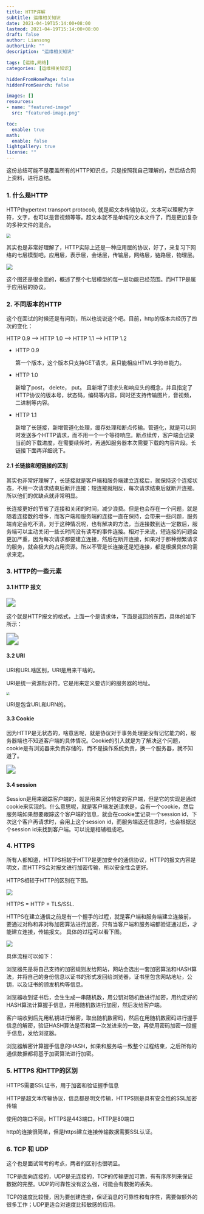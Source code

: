 ```yaml
---
title: HTTP详解
subtitle: 运维相关知识
date: 2021-04-19T15:14:00+08:00
lastmod: 2021-04-19T15:14:00+08:00
draft: false
author: Liansong
authorLink: ""
description: "运维相关知识"

tags: [运维,网络]
categories: [运维相关知识]

hiddenFromHomePage: false
hiddenFromSearch: false

images: []
resources:
- name: "featured-image"
  src: "featured-image.png"

toc:
  enable: true
math:
  enable: false
lightgallery: true
license: ""
---
```


这份总结可能不是覆盖所有的HTTP知识点，只是按照我自己理解的，然后结合网上资料，进行总结。

### 1. 什么是HTTP

HTTP(hypertext transport protocol), 就是超文本传输协议，文本可以理解为字符，文字，也可以是音视频等等。超文本就不是单纯的文本文件了，而是更加复杂的多种文件的混合。

<img src="https://cdn.jsdelivr.net/gh/yeliansong/github-blog-PIC/blog-images/007S8ZIlgy1gf8j1170vxj30p80k0gr4.jpg" style="zoom: 67%;" />

其实也是非常好理解了，HTTP实际上还是一种应用层的协议，好了，来复习下网络的七层模型吧。应用层，表示层，会话层，传输层，网络层，链路层，物理层。

![](https://cdn.jsdelivr.net/gh/yeliansong/github-blog-PIC/blog-images/gggg.jpeg)

这个图还是很全面的，概述了整个七层模型的每一层功能已经范围。而HTTP是属于应用层的协议。

### 2. 不同版本的HTTP

这个在面试的时候还是有问到，所以也说说这个吧。目前，http的版本共经历了四次的变化：

HTTP 0.9 --> HTTP 1.0 --> HTTP 1.1 --> HTTP 1.2

- HTTP 0.9

  第一个版本，这个版本只支持GET请求，且只能相应HTML字符串能力。

- HTTP 1.0

  新增了post， delete， put。 且新增了请求头和响应头的概念，并且指定了HTTP协议的版本号，状态码，编码等内容，同时还支持传输图片，音视频，二进制等内容。

- HTTP 1.1

  新增了长链接，新增管道化处理，缓存处理和断点传输。管道化，就是可以同时发送多个HTTP请求，而不用一个一个等待响应。断点续传，客户端会记录当前的下载进度，在需要续传时，再通知服务器本次需要下载的内容片段。长链接下面再详细说下。

#### 2.1 长链接和短链接的区别

其实也非常好理解了，长链接就是客户端和服务端建立连接后，就保持这个连接状态，不用一次请求结束后断开连接；短连接就相反，每次请求结束后就断开连接。所以他们的优缺点就非常明显。

长连接更好的节省了连接和关闭的时间，减少浪费。但是也会存在一个问题，就是随着连接数的增多，而客户端和服务端的连接一直在保持，会带来一些问题，服务端肯定会吃不消，对于这种情况呢，也有解决的方法，当连接数到达一定数后，服务端可以主动关闭一些长时间没有读写的事件连接。相对于来说，短连接的问题会更加严重，因为每次请求都要建立连接，然后在断开连接，如果对于那种频繁请求的服务，就会极大的占用资源。所以不管是长连接还是短连接，都是根据具体的需求来定。

### 3. HTTP的一些元素

#### 3.1 HTTP 报文

<img src="https://cdn.jsdelivr.net/gh/yeliansong/github-blog-PIC/blog-images/007S8ZIlgy1gf9jeo1er9j311w0m843k.jpg" style="zoom:150%;" />

这个就是HTTP报文的格式，上面一个是请求体，下面是返回的东西，具体的如下所示：

<img src="https://cdn.jsdelivr.net/gh/yeliansong/github-blog-PIC/blog-images/007S8ZIlgy1gf9jfvk74fj311i0jg47x.jpg" style="zoom:200%;" />

#### 3.2 URI

URI和URL啥区别，URI是用来干啥的。

URI是统一资源标识符。它是用来定义要访问的服务器的地址。

<img src="https://cdn.jsdelivr.net/gh/yeliansong/github-blog-PIC/blog-images/ffff.jpeg" style="zoom:50%;" />

URI是包含URL和URN的。

#### 3.3 Cookie

因为HTTP是无状态的，啥意思呢，就是协议对于事务处理是没有记忆能力的，服务器端也不知道客户端的具体情况。Cookie的引入就是为了解决这个问题，cookie是有浏览器来负责存储的，而不是操作系统负责，换一个服务器，就不知道了。

<img src="https://cdn.jsdelivr.net/gh/yeliansong/github-blog-PIC/blog-images/007S8ZIlgy1gf9jwstm0uj30z20hqk0j.jpg" style="zoom:150%;" />

#### 3.4  session

Session是用来跟踪客户端的，就是用来区分特定的客户端，但是它的实现是通过cookie来实现的。什么意思呢，就是客户端发送请求是，会有一个cookie，然后服务端如果想要跟踪这个客户端的信息，就会在cookie里记录一个session id，下次这个客户再请求时，会用上这个session id，而服务端返还信息时，也会根据这个session id来找到客户端。可以说是相辅相成吧。

### 4. HTTPS

所有人都知道，HTTPS相较于HTTP是更加安全的通信协议，HTTP的报文内容是明文，而HTTPS会对报文进行加密传输，所以安全性会更好。

HTTPS相较于HTTP的区别在下图。

![](https://cdn.jsdelivr.net/gh/yeliansong/github-blog-PIC/blog-images/007S8ZIlgy1gf9k7voqxcj310u0mste2.jpg)

HTTPS = HTTP + TLS/SSL.

HTTPS在建立通信之前是有一个握手的过程，就是客户端和服务端建立连接前，要通过对称和非对称加密算法进行加密，只有当客户端和服务端都验证通过后，才能建立连接，传输报文。 具体的过程可以看下图。

<img src="https://cdn.jsdelivr.net/gh/yeliansong/github-blog-PIC/blog-images/007S8ZIlgy1gf9kkvbqegj30ms0nwn02.jpg"  />



具体流程可以如下：

浏览器先是将自己支持的加密规则发给网站，网站会选出一套加密算法和HASH算法，并将自己的身份信息以证书的形式发回给浏览器，证书里包含网站地址，公钥，以及证书的颁发机构等信息。

浏览器收到证书后，会生生成一串随机数，用公钥对随机数进行加密，用约定好的HASH算法计算握手信息，并用随机数进行加密，然后发给客户端。

客户端收到后先用私钥进行解密，取出随机数密码，然后在用随机数密码进行握手信息的解密，验证HASH算法是否和第一次发进来的一致，再使用密码加密一段握手信息，发给浏览器。

浏览器解密计算握手信息的HASH，如果和服务端一致整个过程结束，之后所有的通信数据都将基于加密算法进行加密。

### 5. HTTPS 和HTTP的区别

HTTPS需要SSL证书，用于加密和验证握手信息

HTTP是超文本传输协议，信息都是明文传输，HTTPS则是具有安全性的SSL加密传输

使用的端口不同，HTTPS是443端口，HTTP是80端口

http的连接很简单，但是https建立连接传输数据需要SSL认证。

### 6. TCP 和 UDP

这个也是面试常考的考点，两者的区别也很明显。

TCP是面向连接的，UDP是无连接的，TCP的传输更加可靠，有有序序列来保证数据的完整。UDP的可靠性没有这么强，可能会有数据的丢失。

TCP的速度比较慢，因为要创建连接，保证消息的可靠性和有序性，需要做额外的很多工作；UDP更适合对速度比较敏感的应用。





